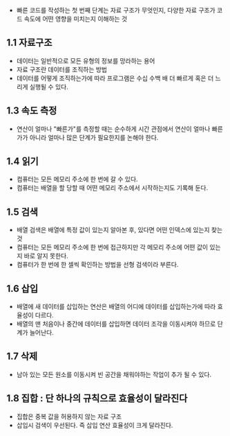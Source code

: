 - 빠른 코드를 작성하는 첫 번째 단계는 자료 구조가 무엇인지, 다양한 자료 구조가 코드 속도에 어떤 영향을 미치는지 이해하는 것

## 1.1 자료구조
- 데이터는 일반적으로 모든 유형의 정보를 망라하는 용어
- 자료 구조란 데이터를 조직하는 방법
- 데이터를 어떻게 조직하는가에 따라 프로그램은 수십 수백 배 더 빠르게 혹은 더 느리게 실행될 수 있다.

## 1.3 속도 측정
- 연산이 얼마나 "빠른가"를 측정할 때는 순수하게 시간 관점에서 연산이 얼마나 빠른가가 아니라 얼마나 많은 단계가 필요한지를 논해야 한다.

## 1.4 읽기
- 컴퓨터는 모든 메모리 주소에 한 번에 갈 수 있다.
- 컴퓨터는 배열을 할 당할 때 어떤 메모리 주소에서 시작하는지도 기록해 둔다.

## 1.5 검색
- 배열 검색은 배열에 특정 값이 있는지 알아본 후, 있다면 어떤 인덱스에 있는지 찾는 것
- 컴퓨터는 모든 메모리 주소에 한 번에 접근하지만 각 메모리 주소에 어떤 값이 있는지 바로 알지 못한다.
- 컴퓨터가 한 번에 한 셀씩 확인하는 방법을 선형 검색이라 부른다.

## 1.6 삽입
- 배열에 새 데이터를 삽입하는 연산은 배열의 어디에 데이터를 삽입하는가에 따라 효율성이 다르다.
- 배열의 맨 처음이나 중간에 데이터를 삽입하면 데이터 조각을 이동시켜야 하므로 단계가 늘어난다.

## 1.7 삭제
- 남아 있는 모든 원소를 이동시켜 빈 공간을 채워야하는 작업이 추가 될 수 있다.

## 1.8 집합 : 단 하나의 규칙으로 효율성이 달라진다
- 집합은 중복 값을 허용하지 않는 자료 구조
- 삽입시 검색이 우선된다. 즉 삽입 연산 효율성이 크게 달라진다.